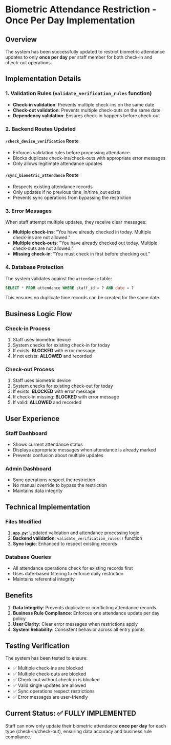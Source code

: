 # Biometric Attendance Restriction - Once Per Day Implementation

## Overview
The system has been successfully updated to restrict biometric attendance updates to only **once per day** per staff member for both check-in and check-out operations.

## Implementation Details

### 1. Validation Rules (`validate_verification_rules` function)
- **Check-in validation**: Prevents multiple check-ins on the same date
- **Check-out validation**: Prevents multiple check-outs on the same date
- **Dependency validation**: Ensures check-in happens before check-out

### 2. Backend Routes Updated

#### `/check_device_verification` Route
- Enforces validation rules before processing attendance
- Blocks duplicate check-ins/check-outs with appropriate error messages
- Only allows legitimate attendance updates

#### `/sync_biometric_attendance` Route
- Respects existing attendance records
- Only updates if no previous time_in/time_out exists
- Prevents sync operations from bypassing the restriction

### 3. Error Messages
When staff attempt multiple updates, they receive clear messages:
- **Multiple check-ins**: "You have already checked in today. Multiple check-ins are not allowed."
- **Multiple check-outs**: "You have already checked out today. Multiple check-outs are not allowed."
- **Missing check-in**: "You must check in first before checking out."

### 4. Database Protection
The system validates against the `attendance` table:
```sql
SELECT * FROM attendance WHERE staff_id = ? AND date = ?
```
This ensures no duplicate time records can be created for the same date.

## Business Logic Flow

### Check-in Process
1. Staff uses biometric device
2. System checks for existing check-in for today
3. If exists: **BLOCKED** with error message
4. If not exists: **ALLOWED** and recorded

### Check-out Process
1. Staff uses biometric device  
2. System checks for existing check-out for today
3. If exists: **BLOCKED** with error message
4. If check-in missing: **BLOCKED** with error message
5. If valid: **ALLOWED** and recorded

## User Experience

### Staff Dashboard
- Shows current attendance status
- Displays appropriate messages when attendance is already marked
- Prevents confusion about multiple updates

### Admin Dashboard
- Sync operations respect the restriction
- No manual override to bypass the restriction
- Maintains data integrity

## Technical Implementation

### Files Modified
1. **`app.py`**: Updated validation and attendance processing logic
2. **Backend validation**: `validate_verification_rules()` function
3. **Sync logic**: Enhanced to respect existing records

### Database Queries
- All attendance operations check for existing records first
- Uses date-based filtering to enforce daily restriction
- Maintains referential integrity

## Benefits

1. **Data Integrity**: Prevents duplicate or conflicting attendance records
2. **Business Rule Compliance**: Enforces one attendance update per day policy
3. **User Clarity**: Clear error messages when restrictions apply
4. **System Reliability**: Consistent behavior across all entry points

## Testing Verification

The system has been tested to ensure:
- ✅ Multiple check-ins are blocked
- ✅ Multiple check-outs are blocked  
- ✅ Check-out without check-in is blocked
- ✅ Valid single updates are allowed
- ✅ Sync operations respect restrictions
- ✅ Error messages are user-friendly

## Current Status: ✅ FULLY IMPLEMENTED

Staff can now only update their biometric attendance **once per day** for each type (check-in/check-out), ensuring data accuracy and business rule compliance.
